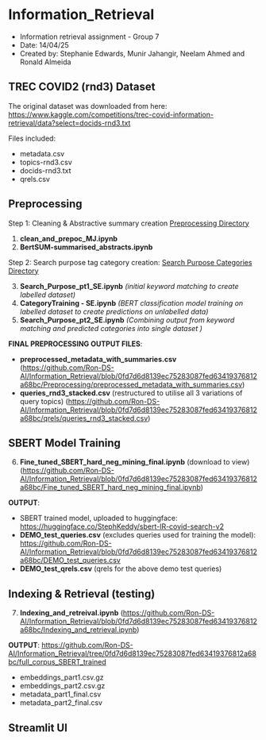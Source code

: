 # Information_Retrieval
* Information retrieval assignment - Group 7
* Date: 14/04/25
* Created by: Stephanie Edwards, Munir Jahangir, Neelam Ahmed and Ronald Almeida

## **TREC COVID2 (rnd3) Dataset**
The original dataset was downloaded from here: [https://www.kaggle.com/competitions/trec-covid-information-retrieval/data?select=docids-rnd3.txt ](https://www.kaggle.com/competitions/trec-covid-information-retrieval/data) 

Files included:
- metadata.csv
- topics-rnd3.csv
- docids-rnd3.txt
- qrels.csv

## **Preprocessing**
Step 1: Cleaning & Abstractive summary creation [Preprocessing Directory](https://github.com/Ron-DS-AI/Information_Retrieval/tree/0fd7d6d8139ec75283087fed63419376812a68bc/Preprocessing)
  1. **clean_and_prepoc_MJ.ipynb**
  2. **BertSUM-summarised_abstracts.ipynb**

Step 2: Search purpose tag category creation: [Search Purpose Categories Directory](https://github.com/Ron-DS-AI/Information_Retrieval/tree/0fd7d6d8139ec75283087fed63419376812a68bc/SearchPurposeCategories) 

  3. **Search_Purpose_pt1_SE.ipynb** *(initial keyword matching to create labelled dataset)* 
  4. **CategoryTraining - SE.ipynb** *(BERT classification model training on labelled dataset to create predictions on unlabelled data)* 
  5. **Search_Purpose_pt2_SE.ipynb** *(Combining output from keyword matching and predicted categories into single dataset )* 

**FINAL PREPROCESSING OUTPUT FILES**: 
 * **preprocessed_metadata_with_summaries.csv**
(https://github.com/Ron-DS-AI/Information_Retrieval/blob/0fd7d6d8139ec75283087fed63419376812a68bc/Preprocessing/preprocessed_metadata_with_summaries.csv)
* **queries_rnd3_stacked.csv** (restructured to utilise all 3 variations of query topics) (https://github.com/Ron-DS-AI/Information_Retrieval/blob/0fd7d6d8139ec75283087fed63419376812a68bc/qrels/queries_rnd3_stacked.csv) 


## **SBERT Model Training**
6. **Fine_tuned_SBERT_hard_neg_mining_final.ipynb** (download to view) (https://github.com/Ron-DS-AI/Information_Retrieval/blob/0fd7d6d8139ec75283087fed63419376812a68bc/Fine_tuned_SBERT_hard_neg_mining_final.ipynb) 

**OUTPUT**:
* SBERT trained model, uploaded to huggingface: https://huggingface.co/StephKeddy/sbert-IR-covid-search-v2
* **DEMO_test_queries.csv** (excludes queries used for training the model): https://github.com/Ron-DS-AI/Information_Retrieval/blob/0fd7d6d8139ec75283087fed63419376812a68bc/DEMO_test_queries.csv
* **DEMO_test_qrels.csv** (qrels for the above demo test queries)

## **Indexing & Retrieval (testing)** 

7. **Indexing_and_retreival.ipynb** (https://github.com/Ron-DS-AI/Information_Retrieval/blob/0fd7d6d8139ec75283087fed63419376812a68bc/Indexing_and_retrieval.ipynb)

**OUTPUT**: https://github.com/Ron-DS-AI/Information_Retrieval/tree/0fd7d6d8139ec75283087fed63419376812a68bc/full_corpus_SBERT_trained 
* embeddings_part1.csv.gz
* embeddings_part2.csv.gz
* metadata_part1_final.csv
* metadata_part2_final.csv

## **Streamlit UI**
